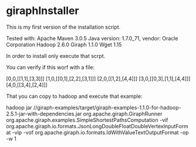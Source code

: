 # giraphInstaller
This is my first version of the installation script.

Tested with: 
Apache Maven 3.0.5
Java version: 1.7.0_71, vendor: Oracle Corporation
Hadoop 2.6.0
Giraph 1.1.0
Wget 1.15

In order to install only execute that scrpt.

You can verify if this worf with a file:

[0,0,[[1,1],[3,3]]]
[1,0,[[0,1],[2,2],[3,1]]]
[2,0,[[1,2],[4,4]]]
[3,0,[[0,3],[1,1],[4,4]]]
[4,0,[[3,4],[2,4]]]

That you can copy to hadoop and execute that example:

hadoop jar /<GIRAPH FOLDER>/giraph-examples/target/giraph-examples-1.1.0-for-hadoop-2.5.1-jar-with-dependencies.jar org.apache.giraph.GiraphRunner org.apache.giraph.examples.SimpleShortestPathsComputation -vif org.apache.giraph.io.formats.JsonLongDoubleFloatDoubleVertexInputFormat -vip <HDFS INPUT FILE> -vof org.apache.giraph.io.formats.IdWithValueTextOutputFormat -op <HDFS OUTPUT PATH> -w 1
